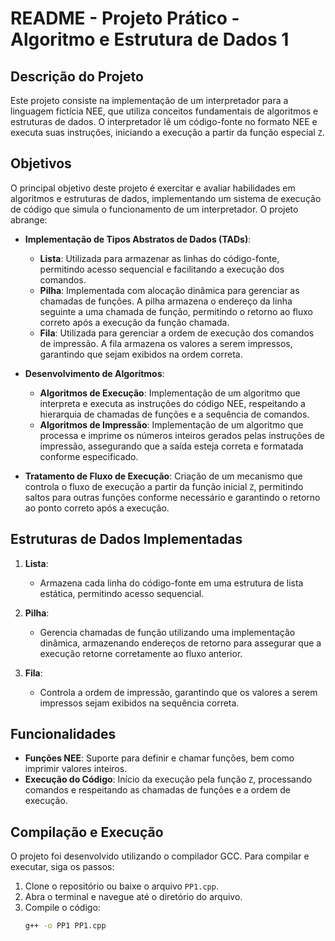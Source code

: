# README - Projeto Prático - Algoritmo e Estrutura de Dados 1

## Descrição do Projeto

Este projeto consiste na implementação de um interpretador para a linguagem fictícia NEE, que utiliza conceitos fundamentais de algoritmos e estruturas de dados. O interpretador lê um código-fonte no formato NEE e executa suas instruções, iniciando a execução a partir da função especial `Z`.

## Objetivos

O principal objetivo deste projeto é exercitar e avaliar habilidades em algoritmos e estruturas de dados, implementando um sistema de execução de código que simula o funcionamento de um interpretador. O projeto abrange:

- **Implementação de Tipos Abstratos de Dados (TADs)**:
  - **Lista**: Utilizada para armazenar as linhas do código-fonte, permitindo acesso sequencial e facilitando a execução dos comandos.
  - **Pilha**: Implementada com alocação dinâmica para gerenciar as chamadas de funções. A pilha armazena o endereço da linha seguinte a uma chamada de função, permitindo o retorno ao fluxo correto após a execução da função chamada.
  - **Fila**: Utilizada para gerenciar a ordem de execução dos comandos de impressão. A fila armazena os valores a serem impressos, garantindo que sejam exibidos na ordem correta.

- **Desenvolvimento de Algoritmos**:
  - **Algoritmos de Execução**: Implementação de um algoritmo que interpreta e executa as instruções do código NEE, respeitando a hierarquia de chamadas de funções e a sequência de comandos.
  - **Algoritmos de Impressão**: Implementação de um algoritmo que processa e imprime os números inteiros gerados pelas instruções de impressão, assegurando que a saída esteja correta e formatada conforme especificado.

- **Tratamento de Fluxo de Execução**: Criação de um mecanismo que controla o fluxo de execução a partir da função inicial `Z`, permitindo saltos para outras funções conforme necessário e garantindo o retorno ao ponto correto após a execução.

## Estruturas de Dados Implementadas

1. **Lista**:
   - Armazena cada linha do código-fonte em uma estrutura de lista estática, permitindo acesso sequencial.

2. **Pilha**:
   - Gerencia chamadas de função utilizando uma implementação dinâmica, armazenando endereços de retorno para assegurar que a execução retorne corretamente ao fluxo anterior.

3. **Fila**:
   - Controla a ordem de impressão, garantindo que os valores a serem impressos sejam exibidos na sequência correta.

## Funcionalidades

- **Funções NEE**: Suporte para definir e chamar funções, bem como imprimir valores inteiros.
- **Execução do Código**: Início da execução pela função `Z`, processando comandos e respeitando as chamadas de funções e a ordem de execução.

## Compilação e Execução

O projeto foi desenvolvido utilizando o compilador GCC. Para compilar e executar, siga os passos:

1. Clone o repositório ou baixe o arquivo `PP1.cpp`.
2. Abra o terminal e navegue até o diretório do arquivo.
3. Compile o código:
   ```bash
   g++ -o PP1 PP1.cpp
